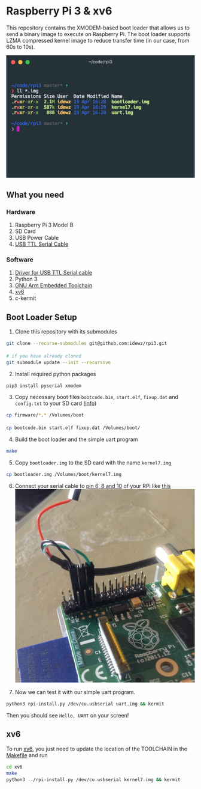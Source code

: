 # Raspberry Pi 3 & xv6

This repository contains the XMODEM-based boot loader that allows us to send a binary image to execute on Raspberry Pi. The boot loader supports LZMA compressed kernel image to reduce transfer time (in our case, from 60s to 10s).


![](images/xv6.gif)


## What you need

### Hardware

1. Raspberry Pi 3 Model B
2. SD Card
3. USB Power Cable
4. [USB TTL Serial Cable](https://www.amazon.com/JBtek-Raspberry-Micro-Cable-Switch/dp/B00JU24Z3W)

### Software

1. [Driver for USB TTL Serial cable](http://www.prolific.com.tw/us/ShowProduct.aspx?pcid=41&showlevel=0041-0041)
2. Python 3
3. [GNU Arm Embedded Toolchain](https://developer.arm.com/open-source/gnu-toolchain/gnu-rm)
4. [xv6](https://github.com/idewz/xv6_rpi2_port)
5. c-kermit


## Boot Loader Setup

1. Clone this repository with its submodules
```bash
git clone --recurse-submodules git@github.com:idewz/rpi3.git

# if you have already cloned
git submodule update --init --recursive
```

2. Install required python packages
```bash
pip3 install pyserial xmodem
```

3. Copy necessary boot files `bootcode.bin`, `start.elf`, `fixup.dat` and `config.txt` to your SD card ([info](https://elinux.org/RPi_Software))
```bash
cp firmware/*.* /Volumes/boot

cp bootcode.bin start.elf fixup.dat /Volumes/boot/
```

4. Build the boot loader and the simple uart program
```bash
make
```

5. Copy `bootloader.img` to the SD card with the name `kernel7.img`
```bash
cp bootloader.img /Volumes/boot/kernel7.img
```

6. Connect your serial cable to [pin 6, 8 and 10](https://pinout.xyz/pinout/uart) of your RPi like [this](https://elinux.org/File:Adafruit-connection.jpg)
![](images/serial-cable.jpg)

7. Now we can test it with our simple uart program.
```bash
python3 rpi-install.py /dev/cu.usbserial uart.img && kermit
```

Then you should see `Hello, UART` on your screen!


## xv6

To run [xv6](https://github.com/idewz/xv6_rpi2_port), you just need to update the location of the TOOLCHAIN in the [Makefile](https://github.com/idewz/xv6_rpi2_port/blob/master/Makefile#L6) and run

```bash
cd xv6
make
python3 ../rpi-install.py /dev/cu.usbserial kernel7.img && kermit
```
